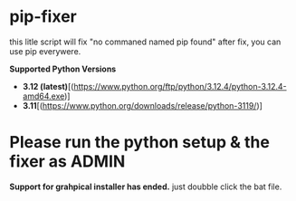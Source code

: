 # pip-fixer
this litle script will fix "no commaned named pip found" after fix, you can use pip everywere.

**Supported Python Versions**
- **3.12 (latest)**[(https://www.python.org/ftp/python/3.12.4/python-3.12.4-amd64.exe)]
- **3.11**[(https://www.python.org/downloads/release/python-3119/)]


# Please run the python setup & the fixer as **ADMIN**

**Support for grahpical installer has ended.**
just doubble click the bat file.
